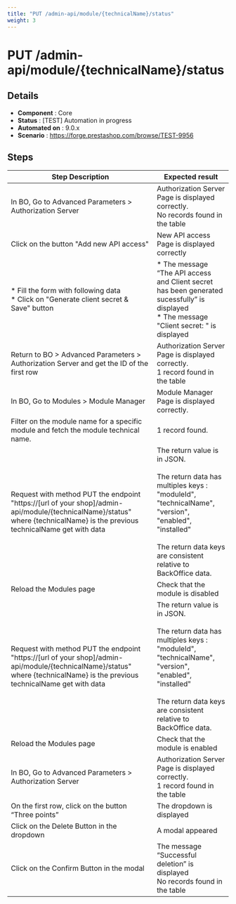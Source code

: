 ```yaml
---
title: "PUT /admin-api/module/{technicalName}/status"
weight: 3
---
```


# PUT /admin-api/module/{technicalName}/status
## Details
* **Component** : Core
* **Status** : [TEST] Automation in progress
* **Automated on** : 9.0.x
* **Scenario** : https://forge.prestashop.com/browse/TEST-9956

## Steps
| Step Description | Expected result |
| ----- | ----- |
| In BO, Go to Advanced Parameters > Authorization Server | Authorization Server Page is displayed correctly.<br>No records found in the table |
| Click on the button "Add new API access" | New API access Page is displayed correctly |
| * Fill the form with following data<br> * Click on "Generate client secret & Save" button | * The message “The API access and Client secret has been generated sucessfully” is displayed<br> * The message "Client secret: " is displayed |
| Return to BO > Advanced Parameters > Authorization Server and get the ID of the first row | Authorization Server Page is displayed correctly.<br>1 record found in the table |
| In BO, Go to Modules > Module Manager | Module Manager Page is displayed correctly. |
| Filter on the module name for a specific module and fetch the module technical name. | 1 record found. |
| Request with method PUT the endpoint "https://[url of your shop]/admin-api/module/\{technicalName}/status" where \{technicalName} is the previous technicalName get with data | The return value is in JSON.<br><br>The return data has multiples keys : "moduleId", "technicalName", "version", "enabled", "installed"<br><br>The return data keys are consistent relative to BackOffice data. |
| Reload the Modules page | Check that the module is disabled |
| Request with method PUT the endpoint "https://[url of your shop]/admin-api/module/\{technicalName}/status" where \{technicalName} is the previous technicalName get with data | The return value is in JSON.<br><br>The return data has multiples keys : "moduleId", "technicalName", "version", "enabled", "installed"<br><br>The return data keys are consistent relative to BackOffice data. |
| Reload the Modules page | Check that the module is enabled |
| In BO, Go to Advanced Parameters > Authorization Server | Authorization Server Page is displayed correctly.<br>1 record found in the table |
| On the first row, click on the button “Three points” | The dropdown is displayed |
| Click on the Delete Button in the dropdown | A modal appeared |
| Click on the Confirm Button in the modal | The message “Successful deletion” is displayed<br>No records found in the table |
